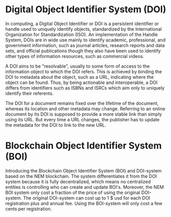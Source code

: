 # Digital Object Identifier System (DOI)
In computing, a Digital Object Identifier or DOI is a persistent identifier or handle used to uniquely identify objects, standardized by the International Organization for Standardization (ISO). An implementation of the Handle System, DOIs are in wide use mainly to identify academic, professional, and government information, such as journal articles, research reports and data sets, and official publications though they also have been used to identify other types of information resources, such as commercial videos.

A DOI aims to be "resolvable", usually to some form of access to the information object to which the DOI refers. This is achieved by binding the DOI to metadata about the object, such as a URL, indicating where the object can be found. Thus, by being actionable and interoperable, a DOI differs from identifiers such as ISBNs and ISRCs which aim only to uniquely identify their referents.

The DOI for a document remains fixed over the lifetime of the document, whereas its location and other metadata may change. Referring to an online document by its DOI is supposed to provide a more stable link than simply using its URL. But every time a URL changes, the publisher has to update the metadata for the DOI to link to the new URL.


# Blockchain Object Identifier System (BOI)
Introducing the Blockchain Object Identifier System (BOI) and DOI-system based on the NEM blockchain. The system differentiates it from the DOI system because it is fully decentralized, which means no centralized entities is controlling who can create and update BOI's. Moreover, the NEM BOI system only cost a fraction of the price of using the original DOI-system. The original DOI-system can cost up to 1 $ usd for each DOI registration plus and annual fee. Using the BOI-system will only cost a few cents per registration.
